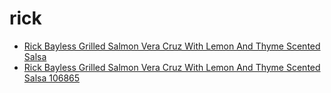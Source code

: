 # rick

 * [Rick Bayless Grilled Salmon Vera Cruz With Lemon And Thyme Scented Salsa](../../index/r/rick-bayless-grilled-salmon-vera-cruz-with-lemon-and-thyme-scented-salsa-106865.json)
 * [Rick Bayless Grilled Salmon Vera Cruz With Lemon And Thyme Scented Salsa 106865](../../index/r/rick-bayless-grilled-salmon-vera-cruz-with-lemon-and-thyme-scented-salsa-106865.json)
